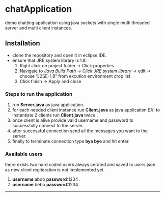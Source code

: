 # chatApplication
demo chatting application using java sockets with single multi threaded server and multi client instances.

## Installation
 * clone the repository and open it in eclipse IDE.
 * ensure that JRE system library is 1.8:
   1. Right click on project folder → Click properties.
   2. Navigate to *Java Build Path → Click JRE system library* → edit → choose "J2SE-1.8" from excution environment drop list.
   3. Click finish → Apply and close
  
### Steps to run the application ###

1. run **Server.java** as java application.
2. for each needed client instance run **Client.java** as java application
 *EX:* to instantiate 2 clients run **Client.java** twice  .
3. once client is alive provide valid username and password to successfully connect to the server.
4. after successful connection send all the messages you want to the server.
5. finally to terminate connection type **bye bye** and hit enter.

### Available users ###
there exists two hard coded users always cerated and saved to users.json
as new client regiteration is not implemented yet.

1. **username**:abdo  **password**:1234 .
2. **username**:bebo  **password**:1234 .
 
---
